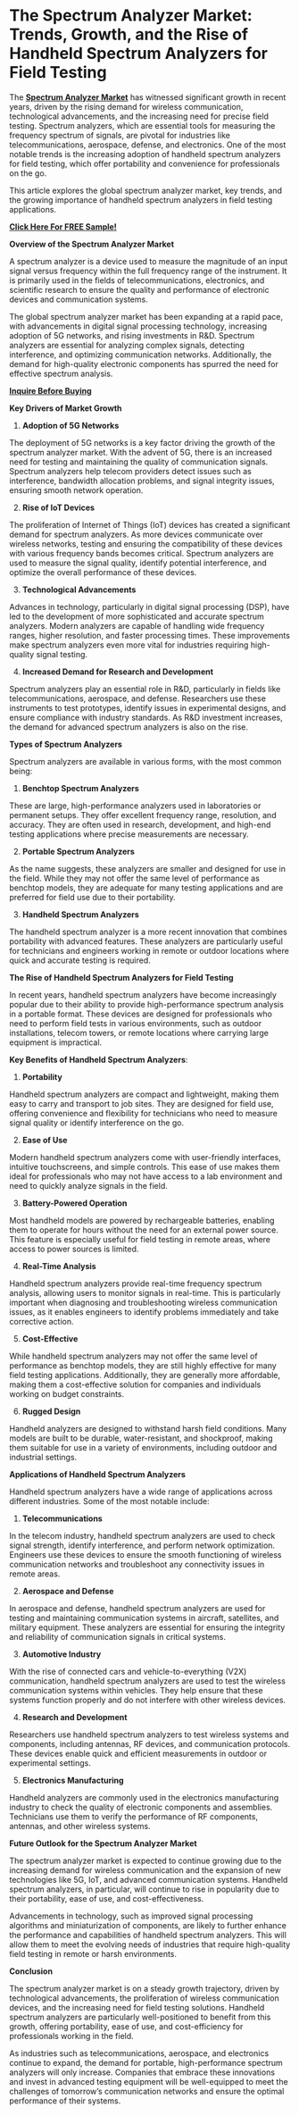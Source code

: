 # The Spectrum Analyzer Market: Trends, Growth, and the Rise of Handheld Spectrum Analyzers for Field Testing

The **[Spectrum Analyzer Market](https://www.nextmsc.com/report/spectrum-analyzer-market-se3005)** has witnessed significant growth in recent years, driven by the rising demand for wireless communication, technological advancements, and the increasing need for precise field testing. Spectrum analyzers, which are essential tools for measuring the frequency spectrum of signals, are pivotal for industries like telecommunications, aerospace, defense, and electronics. One of the most notable trends is the increasing adoption of handheld spectrum analyzers for field testing, which offer portability and convenience for professionals on the go.

This article explores the global spectrum analyzer market, key trends, and the growing importance of handheld spectrum analyzers in field testing applications.

**[Click Here For FREE Sample!](https://www.nextmsc.com/spectrum-analyzer-market-se3005/request-sample)**

**Overview of the Spectrum Analyzer Market**

A spectrum analyzer is a device used to measure the magnitude of an input signal versus frequency within the full frequency range of the instrument. It is primarily used in the fields of telecommunications, electronics, and scientific research to ensure the quality and performance of electronic devices and communication systems.

The global spectrum analyzer market has been expanding at a rapid pace, with advancements in digital signal processing technology, increasing adoption of 5G networks, and rising investments in R&D. Spectrum analyzers are essential for analyzing complex signals, detecting interference, and optimizing communication networks. Additionally, the demand for high-quality electronic components has spurred the need for effective spectrum analysis.

**[Inquire Before Buying](https://www.nextmsc.com/spectrum-analyzer-market-se3005/inquire-before-buying)**

**Key Drivers of Market Growth**

1.	**Adoption of 5G Networks**

The deployment of 5G networks is a key factor driving the growth of the spectrum analyzer market. With the advent of 5G, there is an increased need for testing and maintaining the quality of communication signals. Spectrum analyzers help telecom providers detect issues such as interference, bandwidth allocation problems, and signal integrity issues, ensuring smooth network operation.

2.	**Rise of IoT Devices**

The proliferation of Internet of Things (IoT) devices has created a significant demand for spectrum analyzers. As more devices communicate over wireless networks, testing and ensuring the compatibility of these devices with various frequency bands becomes critical. Spectrum analyzers are used to measure the signal quality, identify potential interference, and optimize the overall performance of these devices.

3.	**Technological Advancements**

Advances in technology, particularly in digital signal processing (DSP), have led to the development of more sophisticated and accurate spectrum analyzers. Modern analyzers are capable of handling wide frequency ranges, higher resolution, and faster processing times. These improvements make spectrum analyzers even more vital for industries requiring high-quality signal testing.

4.	**Increased Demand for Research and Development**

Spectrum analyzers play an essential role in R&D, particularly in fields like telecommunications, aerospace, and defense. Researchers use these instruments to test prototypes, identify issues in experimental designs, and ensure compliance with industry standards. As R&D investment increases, the demand for advanced spectrum analyzers is also on the rise.

**Types of Spectrum Analyzers**

Spectrum analyzers are available in various forms, with the most common being:

1.	**Benchtop Spectrum Analyzers**

These are large, high-performance analyzers used in laboratories or permanent setups. They offer excellent frequency range, resolution, and accuracy. They are often used in research, development, and high-end testing applications where precise measurements are necessary.

2.	**Portable Spectrum Analyzers**

As the name suggests, these analyzers are smaller and designed for use in the field. While they may not offer the same level of performance as benchtop models, they are adequate for many testing applications and are preferred for field use due to their portability.

3.	**Handheld Spectrum Analyzers**

The handheld spectrum analyzer is a more recent innovation that combines portability with advanced features. These analyzers are particularly useful for technicians and engineers working in remote or outdoor locations where quick and accurate testing is required.

**The Rise of Handheld Spectrum Analyzers for Field Testing**

In recent years, handheld spectrum analyzers have become increasingly popular due to their ability to provide high-performance spectrum analysis in a portable format. These devices are designed for professionals who need to perform field tests in various environments, such as outdoor installations, telecom towers, or remote locations where carrying large equipment is impractical.

**Key Benefits of Handheld Spectrum Analyzers**:

1.	**Portability**

Handheld spectrum analyzers are compact and lightweight, making them easy to carry and transport to job sites. They are designed for field use, offering convenience and flexibility for technicians who need to measure signal quality or identify interference on the go.

2.	**Ease of Use**

Modern handheld spectrum analyzers come with user-friendly interfaces, intuitive touchscreens, and simple controls. This ease of use makes them ideal for professionals who may not have access to a lab environment and need to quickly analyze signals in the field.

3.	**Battery-Powered Operation**

Most handheld models are powered by rechargeable batteries, enabling them to operate for hours without the need for an external power source. This feature is especially useful for field testing in remote areas, where access to power sources is limited.

4.	**Real-Time Analysis**

Handheld spectrum analyzers provide real-time frequency spectrum analysis, allowing users to monitor signals in real-time. This is particularly important when diagnosing and troubleshooting wireless communication issues, as it enables engineers to identify problems immediately and take corrective action.

5.	**Cost-Effective**

While handheld spectrum analyzers may not offer the same level of performance as benchtop models, they are still highly effective for many field testing applications. Additionally, they are generally more affordable, making them a cost-effective solution for companies and individuals working on budget constraints.

6.	**Rugged Design**

Handheld analyzers are designed to withstand harsh field conditions. Many models are built to be durable, water-resistant, and shockproof, making them suitable for use in a variety of environments, including outdoor and industrial settings.

**Applications of Handheld Spectrum Analyzers**

Handheld spectrum analyzers have a wide range of applications across different industries. Some of the most notable include:

1.	**Telecommunications**

In the telecom industry, handheld spectrum analyzers are used to check signal strength, identify interference, and perform network optimization. Engineers use these devices to ensure the smooth functioning of wireless communication networks and troubleshoot any connectivity issues in remote areas.

2.	**Aerospace and Defense**

In aerospace and defense, handheld spectrum analyzers are used for testing and maintaining communication systems in aircraft, satellites, and military equipment. These analyzers are essential for ensuring the integrity and reliability of communication signals in critical systems.

3.	**Automotive Industry**

With the rise of connected cars and vehicle-to-everything (V2X) communication, handheld spectrum analyzers are used to test the wireless communication systems within vehicles. They help ensure that these systems function properly and do not interfere with other wireless devices.

4.	**Research and Development**

Researchers use handheld spectrum analyzers to test wireless systems and components, including antennas, RF devices, and communication protocols. These devices enable quick and efficient measurements in outdoor or experimental settings.

5.	**Electronics Manufacturing**

Handheld analyzers are commonly used in the electronics manufacturing industry to check the quality of electronic components and assemblies. Technicians use them to verify the performance of RF components, antennas, and other wireless systems.

**Future Outlook for the Spectrum Analyzer Market**

The spectrum analyzer market is expected to continue growing due to the increasing demand for wireless communication and the expansion of new technologies like 5G, IoT, and advanced communication systems. Handheld spectrum analyzers, in particular, will continue to rise in popularity due to their portability, ease of use, and cost-effectiveness.

Advancements in technology, such as improved signal processing algorithms and miniaturization of components, are likely to further enhance the performance and capabilities of handheld spectrum analyzers. This will allow them to meet the evolving needs of industries that require high-quality field testing in remote or harsh environments.

**Conclusion**

The spectrum analyzer market is on a steady growth trajectory, driven by technological advancements, the proliferation of wireless communication devices, and the increasing need for field testing solutions. Handheld spectrum analyzers are particularly well-positioned to benefit from this growth, offering portability, ease of use, and cost-efficiency for professionals working in the field.

As industries such as telecommunications, aerospace, and electronics continue to expand, the demand for portable, high-performance spectrum analyzers will only increase. Companies that embrace these innovations and invest in advanced testing equipment will be well-equipped to meet the challenges of tomorrow’s communication networks and ensure the optimal performance of their systems.
